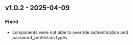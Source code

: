 ## v1.0.2 - 2025-04-09
### Fixed
* components were not able to override authentication and password_protection types
